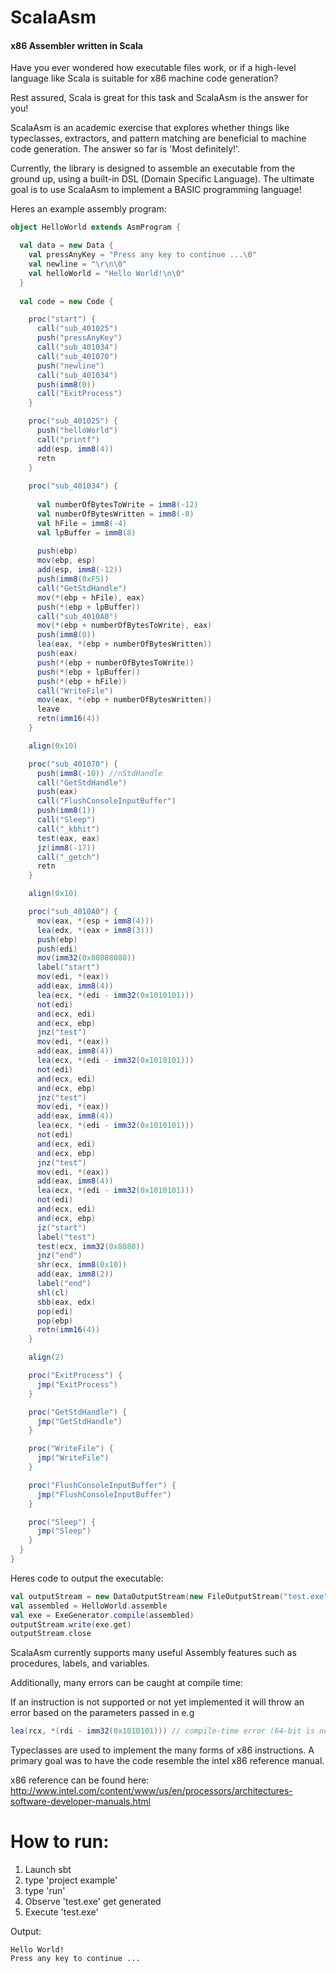 ScalaAsm
========
#### x86 Assembler written in Scala

Have you ever wondered how executable files work, or if a high-level language like Scala is suitable for x86 machine code generation?

Rest assured, Scala is great for this task and ScalaAsm is the answer for you!

ScalaAsm is an academic exercise that explores whether things like typeclasses, extractors, and pattern matching are beneficial to machine code generation.  The answer so far is 'Most definitely!'.

Currently, the library is designed to assemble an executable from the ground up, using a built-in DSL (Domain Specific Language).
The ultimate goal is to use ScalaAsm to implement a BASIC programming language!

Heres an example assembly program:

```scala
object HelloWorld extends AsmProgram {

  val data = new Data {
    val pressAnyKey = "Press any key to continue ...\0"
    val newline = "\r\n\0"
    val helloWorld = "Hello World!\n\0"
  }
  
  val code = new Code {

    proc("start") {
      call("sub_401025")
      push("pressAnyKey")
      call("sub_401034")
      call("sub_401070")
      push("newline")
      call("sub_401034")
      push(imm8(0))
      call("ExitProcess")
    }

    proc("sub_401025") {
      push("helloWorld")
      call("printf")
      add(esp, imm8(4))
      retn
    }
     
    proc("sub_401034") {
      
      val numberOfBytesToWrite = imm8(-12)
      val numberOfBytesWritten = imm8(-8)
      val hFile = imm8(-4)
      val lpBuffer = imm8(8)
      
      push(ebp)
      mov(ebp, esp)
      add(esp, imm8(-12))
      push(imm8(0xF5))
      call("GetStdHandle")
      mov(*(ebp + hFile), eax)
      push(*(ebp + lpBuffer))
      call("sub_4010A0")
      mov(*(ebp + numberOfBytesToWrite), eax)
      push(imm8(0))
      lea(eax, *(ebp + numberOfBytesWritten))
      push(eax)
      push(*(ebp + numberOfBytesToWrite))
      push(*(ebp + lpBuffer))
      push(*(ebp + hFile))
      call("WriteFile")
      mov(eax, *(ebp + numberOfBytesWritten))
      leave
      retn(imm16(4))
    }

    align(0x10)

    proc("sub_401070") {
      push(imm8(-10)) //nStdHandle
      call("GetStdHandle")
      push(eax)
      call("FlushConsoleInputBuffer")
      push(imm8(1))
      call("Sleep")
      call("_kbhit")
      test(eax, eax)
      jz(imm8(-17))
      call("_getch")
      retn
    }

    align(0x10)

    proc("sub_4010A0") {
      mov(eax, *(esp + imm8(4)))
      lea(edx, *(eax + imm8(3)))
      push(ebp)
      push(edi)
      mov(imm32(0x80808080))
      label("start")
      mov(edi, *(eax))
      add(eax, imm8(4))
      lea(ecx, *(edi - imm32(0x1010101)))
      not(edi)
      and(ecx, edi)
      and(ecx, ebp)
      jnz("test")
      mov(edi, *(eax))
      add(eax, imm8(4))
      lea(ecx, *(edi - imm32(0x1010101)))
      not(edi)
      and(ecx, edi)
      and(ecx, ebp)
      jnz("test")
      mov(edi, *(eax))
      add(eax, imm8(4))
      lea(ecx, *(edi - imm32(0x1010101)))
      not(edi)
      and(ecx, edi)
      and(ecx, ebp)
      jnz("test")
      mov(edi, *(eax))
      add(eax, imm8(4))
      lea(ecx, *(edi - imm32(0x1010101)))
      not(edi)
      and(ecx, edi)
      and(ecx, ebp)
      jz("start")
      label("test")
      test(ecx, imm32(0x8080))
      jnz("end")
      shr(ecx, imm8(0x10))
      add(eax, imm8(2))
      label("end")
      shl(cl)
      sbb(eax, edx)
      pop(edi)
      pop(ebp)
      retn(imm16(4))
    }

    align(2)

    proc("ExitProcess") {
      jmp("ExitProcess")
    }

    proc("GetStdHandle") {
      jmp("GetStdHandle")
    }

    proc("WriteFile") {
      jmp("WriteFile")
    }

    proc("FlushConsoleInputBuffer") {
      jmp("FlushConsoleInputBuffer")
    }

    proc("Sleep") {
      jmp("Sleep")
    }
  }
}
```

Heres code to output the executable:

```scala
val outputStream = new DataOutputStream(new FileOutputStream("test.exe"));
val assembled = HelloWorld.assemble
val exe = ExeGenerator.compile(assembled)
outputStream.write(exe.get)
outputStream.close
```

ScalaAsm currently supports many useful Assembly features such as procedures, labels, and variables.

Additionally, many errors can be caught at compile time:

If an instruction is not supported or not yet implemented it will throw an error based on the parameters passed in e.g

```scala
lea(rcx, *(rdi - imm32(0x1010101))) // compile-time error (64-bit is not yet supported)
```

Typeclasses are used to implement the many forms of x86 instructions.  A primary goal was to have the code resemble the intel x86 reference manual.

x86 reference can be found here: http://www.intel.com/content/www/us/en/processors/architectures-software-developer-manuals.html

How to run:
========

1. Launch sbt
2. type 'project example'
3. type 'run'
4. Observe 'test.exe' get generated
5. Execute 'test.exe'

Output:
```
Hello World!
Press any key to continue ...
```
